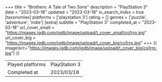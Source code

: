 +++
title = "Brothers: A Tale of Two Sons"
description = "PlayStation 3"
date = "2023-03-18"
updated = "2023-03-18"
in_search_index = true
[taxonomies]
platforms = ['playstation 3']
rating = []
genres = ['puzzle', 'adventure', 'indie']
[extra]
subtitle = "PlayStation 3"
completed_at = "2023-03-18"
url_cover_small = "https://images.igdb.com/igdb/image/upload/t_cover_small/co1rro.jpg"
url_cover_big = "https://images.igdb.com/igdb/image/upload/t_cover_big/co1rro.jpg"
+++
{{ image(src="https://images.igdb.com/igdb/image/upload/t_cover_big/co1rro.jpg") }}

|              |            |
| ------------ | ---------- |
| Played platforms    | PlayStation 3 |
| Completed at | 2023/03/18 |

